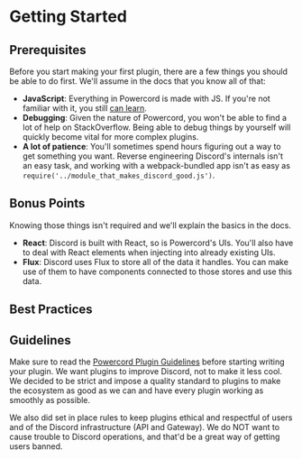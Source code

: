 # Getting Started
## Prerequisites
Before you start making your first plugin, there are a few things you should be able to do first. We'll assume in
the docs that you know all of that:
 - **JavaScript**: Everything in Powercord is made with JS. If you're not familiar with it, you still
 [can learn](https://www.codecademy.com/learn/introduction-to-javascript).
 - **Debugging**: Given the nature of Powercord, you won't be able to find a lot of help on StackOverflow. Being
 able to debug things by yourself will quickly become vital for more complex plugins.
 - **A lot of patience**: You'll sometimes spend hours figuring out a way to get something you want. Reverse
 engineering Discord's internals isn't an easy task, and working with a webpack-bundled app isn't as easy as
 `require('../module_that_makes_discord_good.js')`.

## Bonus Points
Knowing those things isn't required and we'll explain the basics in the docs.
 - **React**: Discord is built with React, so is Powercord's UIs. You'll also have to deal with React elements
 when injecting into already existing UIs.
 - **Flux**: Discord uses Flux to store all of the data it handles. You can make use of them to have components
 connected to those stores and use this data.

## Best Practices
<!-- reuse internals as much as possible -->
<!-- compat with others (no bricking injection) -->
<!-- look as close as possible to Discord -->

## Guidelines
Make sure to read the [Powercord Plugin Guidelines](https://powercord.dev/guidelines) before starting writing your
plugin. We want plugins to improve Discord, not to make it less cool. We decided to be strict and impose a quality
standard to plugins to make the ecosystem as good as we can and have every plugin working as smoothly as possible.

We also did set in place rules to keep plugins ethical and respectful of users and of the Discord infrastructure
(API and Gateway). We do NOT want to cause trouble to Discord operations, and that'd be a great way of getting
users banned.
